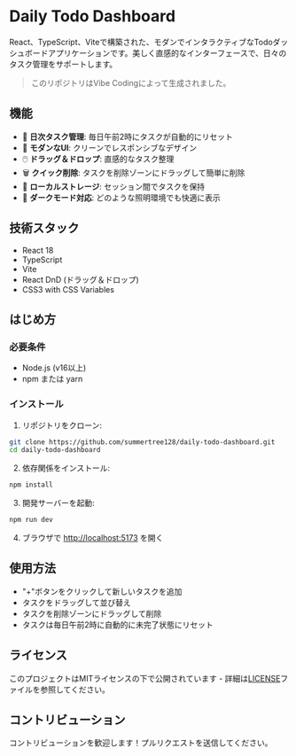 # Daily Todo Dashboard

React、TypeScript、Viteで構築された、モダンでインタラクティブなTodoダッシュボードアプリケーションです。美しく直感的なインターフェースで、日々のタスク管理をサポートします。

> このリポジトリはVibe Codingによって生成されました。

## 機能

- 🎯 **日次タスク管理**: 毎日午前2時にタスクが自動的にリセット
- 🎨 **モダンなUI**: クリーンでレスポンシブなデザイン
- 🖱️ **ドラッグ＆ドロップ**: 直感的なタスク整理
- 🗑️ **クイック削除**: タスクを削除ゾーンにドラッグして簡単に削除
- 💾 **ローカルストレージ**: セッション間でタスクを保持
- 🌙 **ダークモード対応**: どのような照明環境でも快適に表示

## 技術スタック

- React 18
- TypeScript
- Vite
- React DnD (ドラッグ＆ドロップ)
- CSS3 with CSS Variables

## はじめ方

### 必要条件

- Node.js (v16以上)
- npm または yarn

### インストール

1. リポジトリをクローン:
```bash
git clone https://github.com/summertree128/daily-todo-dashboard.git
cd daily-todo-dashboard
```

2. 依存関係をインストール:
```bash
npm install
```

3. 開発サーバーを起動:
```bash
npm run dev
```

4. ブラウザで [http://localhost:5173](http://localhost:5173) を開く

## 使用方法

- "+"ボタンをクリックして新しいタスクを追加
- タスクをドラッグして並び替え
- タスクを削除ゾーンにドラッグして削除
- タスクは毎日午前2時に自動的に未完了状態にリセット

## ライセンス

このプロジェクトはMITライセンスの下で公開されています - 詳細は[LICENSE](LICENSE)ファイルを参照してください。

## コントリビューション

コントリビューションを歓迎します！プルリクエストを送信してください。 
